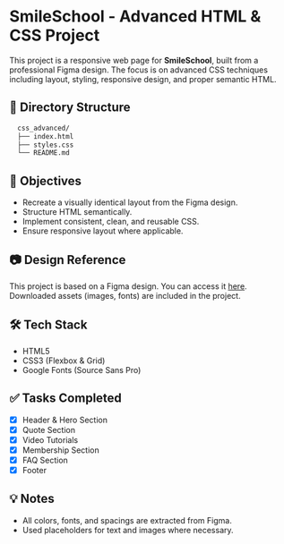 # SmileSchool - Advanced HTML & CSS Project

This project is a responsive web page for **SmileSchool**, built from a professional Figma design. The focus is on advanced CSS techniques including layout, styling, responsive design, and proper semantic HTML.

## 📁 Directory Structure

```bash
  css_advanced/
  ├── index.html
  ├── styles.css
  └── README.md
```

## 🎯 Objectives

- Recreate a visually identical layout from the Figma design.
- Structure HTML semantically.
- Implement consistent, clean, and reusable CSS.
- Ensure responsive layout where applicable.

## 📷 Design Reference

This project is based on a Figma design. You can access it [here](https://www.figma.com/). Downloaded assets (images, fonts) are included in the project.

## 🛠 Tech Stack

- HTML5
- CSS3 (Flexbox & Grid)
- Google Fonts (Source Sans Pro)

## ✅ Tasks Completed

- [x] Header & Hero Section
- [x] Quote Section
- [x] Video Tutorials
- [x] Membership Section
- [x] FAQ Section
- [x] Footer

## 💡 Notes

- All colors, fonts, and spacings are extracted from Figma.
- Used placeholders for text and images where necessary.
